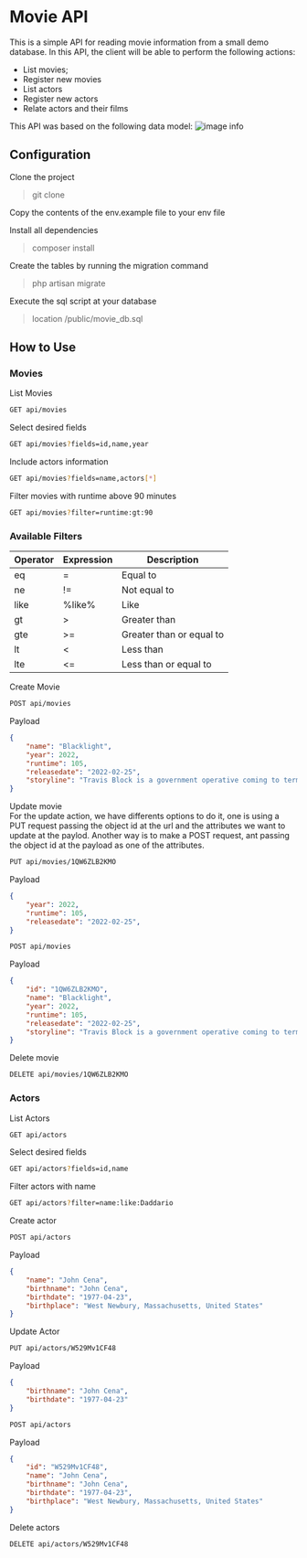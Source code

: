 # Movie API

This is a simple API for reading movie information from a small demo database.
In this API, the client will be able to perform the following actions:
* List movies;
* Register new movies
* List actors
* Register new actors
* Relate actors and their films


This API was based on the following data model:
![image info](https://mozapi.000webhostapp.com/online/movie_data_mode.png)

## Configuration

Clone the project
> git clone <project>

Copy the contents of the env.example file to your env file

Install all dependencies
> composer install

Create the tables by running the migration command
> php artisan migrate

Execute the sql script at your database
> location /public/movie_db.sql


## How to Use

### Movies
List Movies
```sh
GET api/movies
```


Select desired fields
```sh
GET api/movies?fields=id,name,year
```

Include actors information
```sh
GET api/movies?fields=name,actors[*]
```

Filter movies with runtime above 90 minutes
```sh
GET api/movies?filter=runtime:gt:90
```

### Available Filters
| Operator | Expression | Description |
| ------ | ------ | ------ |
| eq | = | Equal to |
| ne | != | Not equal to |
| like | %like% | Like |
| gt | > | Greater than |
| gte | >= | Greater than or equal to |
| lt | < | Less than |
| lte | <= | Less than or equal to |


Create Movie

```sh
POST api/movies
```
Payload
```json
{
    "name": "Blacklight",
    "year": 2022,
    "runtime": 105,
    "releasedate": "2022-02-25",
    "storyline": "Travis Block is a government operative coming to terms with his shadowy past. When he discovers a plot targeting U.S. citizens, Block finds himself in the crosshairs of the FBI director he once helped protect."
}
```

Update movie\
For the update action, we have differents options to do it, one is using a PUT request passing the object id at the url and the attributes we want to update at the paylod. Another way is to make a POST request, ant passing the object id at the payload as one of the attributes.

```sh
PUT api/movies/1QW6ZLB2KMO
```

Payload
```json
{
    "year": 2022,
    "runtime": 105,
    "releasedate": "2022-02-25",
}
```

```sh
POST api/movies
```

Payload
```json
{
    "id": "1QW6ZLB2KMO",
    "name": "Blacklight",
    "year": 2022,
    "runtime": 105,
    "releasedate": "2022-02-25",
    "storyline": "Travis Block is a government operative coming to terms with his shadowy past. When he discovers a plot targeting U.S. citizens, Block finds himself in the crosshairs of the FBI director he once helped protect."
}
```


Delete movie

```sh
DELETE api/movies/1QW6ZLB2KMO
```

### Actors
List Actors
```sh
GET api/actors
```

Select desired fields
```sh
GET api/actors?fields=id,name
```

Filter actors with name
```sh
GET api/actors?filter=name:like:Daddario
```

Create actor
```sh
POST api/actors
```

Payload
```json
{
    "name": "John Cena",
    "birthname": "John Cena",
    "birthdate": "1977-04-23",
    "birthplace": "West Newbury, Massachusetts, United States"
}
```

Update Actor
```sh
PUT api/actors/W529Mv1CF48
```

Payload
```json
{
    "birthname": "John Cena",
    "birthdate": "1977-04-23"
}
```

```sh
POST api/actors
```

Payload
```json
{
    "id": "W529Mv1CF48",
    "name": "John Cena",
    "birthname": "John Cena",
    "birthdate": "1977-04-23",
    "birthplace": "West Newbury, Massachusetts, United States"
}
```

Delete actors
```sh
DELETE api/actors/W529Mv1CF48
```